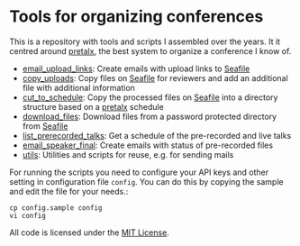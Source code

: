 Tools for organizing conferences
================================

This is a repository with tools and scripts I assembled over the years. It it centred around [pretalx], the best system to organize a conference I know of.

 - [email_upload_links]: Create emails with upload links to [Seafile]
 - [copy_uploads]: Copy files on [Seafile] for reviewers and add an additional file with additional information
 - [cut_to_schedule]: Copy the processed files on [Seafile] into a directory structure based on a [pretalx] schedule
 - [download_files]: Download files from a password protected directory from [Seafile]
 - [list_prerecorded_talks]: Get a schedule of the pre-recorded and live talks
 - [email_speaker_final]: Create emails with status of pre-recorded files
 - [utils]: Utilities and scripts for reuse, e.g. for sending mails

For running the scripts you need to configure your API keys and other setting in configuration file `config`. You can do this by copying the sample and edit the file for your needs.:
```
cp config.sample config
vi config
```

All code is licensed under the [MIT License](LICENSE).

[pretalx]: https://pretalx.com/
[Seafile]: https://seafile.com/

[email_upload_links]: ./email_upload_links
[copy_uploads]: ./copy_uploads
[cut_to_schedule]: ./cut_to_schedule
[download_files]: ./download_files
[list_prerecorded_talks]: ./list_prerecorded_talks
[email_speaker_final]: ./email_speaker_final
[utils]: ./utils

